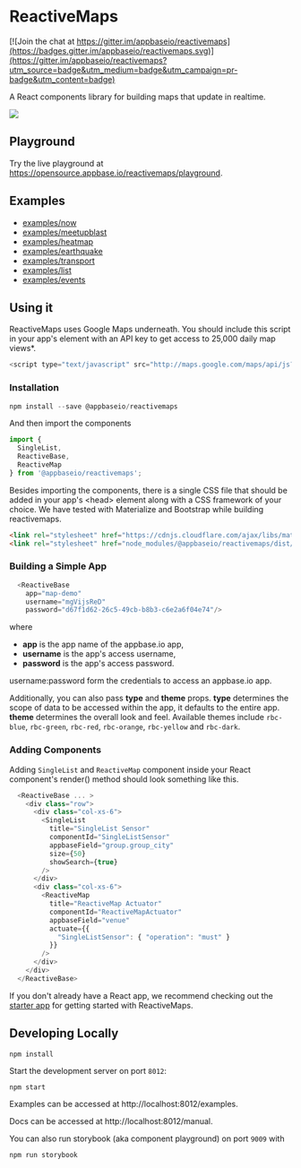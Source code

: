 # ReactiveMaps

[![Join the chat at https://gitter.im/appbaseio/reactivemaps](https://badges.gitter.im/appbaseio/reactivemaps.svg)](https://gitter.im/appbaseio/reactivemaps?utm_source=badge&utm_medium=badge&utm_campaign=pr-badge&utm_content=badge)

A React components library for building maps that update in realtime.

![](https://i.imgur.com/PqRqJDz.png)

## Playground

Try the live playground at https://opensource.appbase.io/reactivemaps/playground.

## Examples

- [examples/now](https://opensource.appbase.io/reactivemaps/examples/now)
- [examples/meetupblast](https://opensource.appbase.io/reactivemaps/examples/meetupblast/)
- [examples/heatmap](https://opensource.appbase.io/reactivemaps/examples/heatmap/)
- [examples/earthquake](https://opensource.appbase.io/reactivemaps/examples/earthquake/)
- [examples/transport](https://opensource.appbase.io/reactivemaps/examples/transport/)
- [examples/list](https://opensource.appbase.io/reactivemaps/examples/list/)
- [examples/events](https://opensource.appbase.io/reactivemaps/examples/events/)

## Using it

ReactiveMaps uses Google Maps underneath. You should include this script in your app's <head> element with an API key to get access to 25,000 daily map views*.

```javascript    
<script type="text/javascript" src="http://maps.google.com/maps/api/js?key=Your_key_here"></script>
```    

### Installation

``` javascript
npm install --save @appbaseio/reactivemaps
```

And then import the components

```javascript    
import {
  SingleList,
  ReactiveBase,
  ReactiveMap
} from '@appbaseio/reactivemaps';
```     

Besides importing the components, there is a single CSS file that should be added in your app's &lt;head&gt; element along with a CSS framework of your choice. We have tested with Materialize and Bootstrap while building reactivemaps.

```html
<link rel="stylesheet" href="https://cdnjs.cloudflare.com/ajax/libs/materialize/0.98.0/css/materialize.min.css">
<link rel="stylesheet" href="node_modules/@appbaseio/reactivemaps/dist/css/style.min.css">
```

### Building a Simple App

```javascript
  <ReactiveBase 
    app="map-demo"
    username="mgVijsReD"
    password="d67f1d62-26c5-49cb-b8b3-c6e2a6f04e74"/>
```

where
- **app** is the app name of the appbase.io app,
- **username** is the app's access username,
- **password** is the app's access password.

username:password form the credentials to access an appbase.io app.

Additionally, you can also pass **type** and **theme** props. **type** determines the scope of data to be accessed within the app, it defaults to the entire app. **theme** determines the overall look and feel. Available themes include `rbc-blue`, `rbc-green`, `rbc-red`, `rbc-orange`, `rbc-yellow` and `rbc-dark`.

### Adding Components

Adding `SingleList` and `ReactiveMap` component inside your React component's render() method should look something like this.

```javascript
  <ReactiveBase ... >
    <div class="row">
      <div class="col-xs-6">
        <SingleList
          title="SingleList Sensor"
          componentId="SingleListSensor"
          appbaseField="group.group_city"
          size={50}
          showSearch={true}
        />
      </div>
      <div class="col-xs-6">
        <ReactiveMap
          title="ReactiveMap Actuator"
          componentId="ReactiveMapActuator"
          appbaseField="venue"
          actuate={{
            "SingleListSensor": { "operation": "must" }
          }}
        />
      </div>
    </div>
  </ReactiveBase>
```

If you don't already have a React app, we recommend checking out the [starter app](https://github.com/appbaseio-apps/reactivemaps-starter-app) for getting started with ReactiveMaps.

## Developing Locally

```
npm install
```

Start the development server on port `8012`:

```
npm start
```

Examples can be accessed at http://localhost:8012/examples.  

Docs can be accessed at http://localhost:8012/manual.

You can also run storybook (aka component playground) on port `9009` with

```
npm run storybook
```
